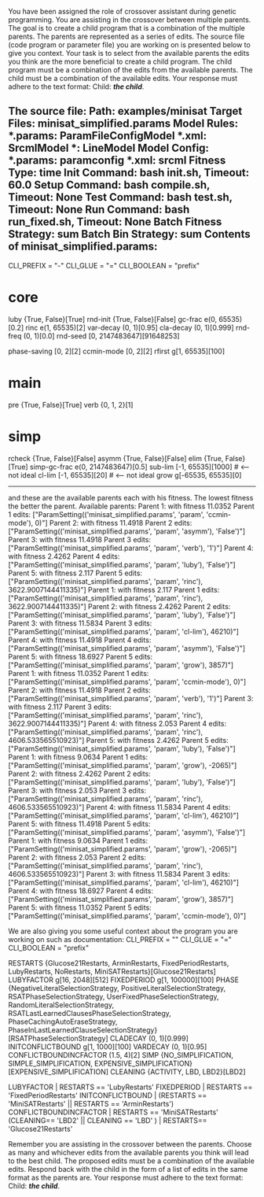 
You have been assigned the role of crossover assistant during genetic programming. You are assisting in the crossover between multiple parents. The goal is to create a child program that is a combination of the multiple parents. The parents are represented as a series of edits. The source file (code program or parameter file)  you are working on is presented below to give you context.
Your task is to select from the available parents the edits you think are the more beneficial to create a child program. The child program must be a combination of the edits from the available parents. The child must be a combination of the available edits. Your response must adhere to the text format: Child: ***the child***.

The source file:
Path: examples/minisat
Target Files: minisat_simplified.params
Model Rules:
  *.params: ParamFileConfigModel
  *.xml: SrcmlModel
  *: LineModel
Model Config:
  *.params: paramconfig
  *.xml: srcml
Fitness Type: time
Init Command: bash init.sh, Timeout: 60.0
Setup Command: bash compile.sh, Timeout: None
Test Command: bash test.sh, Timeout: None
Run Command: bash run_fixed.sh, Timeout: None
Batch Fitness Strategy: sum
Batch Bin Strategy: sum
Contents of minisat_simplified.params:
-----
CLI_PREFIX = "-"
CLI_GLUE = "="
CLI_BOOLEAN = "prefix"

# core
luby      {True, False}[True]
rnd-init  {True, False}[False]
gc-frac   e(0, 65535)[0.2]
rinc      e(1, 65535)[2]
var-decay (0, 1)[0.95]
cla-decay (0, 1)[0.999]
rnd-freq  (0, 1)[0.0]
rnd-seed  [0, 2147483647][91648253]

phase-saving [0, 2][2]
ccmin-mode   [0, 2][2]
rfirst       g[1, 65535][100]

# main
pre  {True, False}[True]
verb {0, 1, 2}[1]

# simp
rcheck       {True, False}[False]
asymm        {True, False}[False]
elim         {True, False}[True]
simp-gc-frac e(0, 2147483647)[0.5]
sub-lim      [-1, 65535][1000]     # <-- not ideal
cl-lim       [-1, 65535][20]       # <-- not ideal
grow         g[-65535, 65535][0]

-----

and these are the available parents each with his fitness. The lowest fitness the better the parent.
Available parents:
 Parent 1:
 with fitness 11.0352
Parent 1 edits: ["ParamSetting(('minisat_simplified.params', 'param', 'ccmin-mode'), 0)"]
 Parent 2:
 with fitness 11.4918
Parent 2 edits: ["ParamSetting(('minisat_simplified.params', 'param', 'asymm'), 'False')"]
 Parent 3:
 with fitness 11.4918
Parent 3 edits: ["ParamSetting(('minisat_simplified.params', 'param', 'verb'), '1')"]
 Parent 4:
 with fitness 2.4262
Parent 4 edits: ["ParamSetting(('minisat_simplified.params', 'param', 'luby'), 'False')"]
 Parent 5:
 with fitness 2.117
Parent 5 edits: ["ParamSetting(('minisat_simplified.params', 'param', 'rinc'), 3622.9007144411335)"]
 Parent 1:
 with fitness 2.117
Parent 1 edits: ["ParamSetting(('minisat_simplified.params', 'param', 'rinc'), 3622.9007144411335)"]
 Parent 2:
 with fitness 2.4262
Parent 2 edits: ["ParamSetting(('minisat_simplified.params', 'param', 'luby'), 'False')"]
 Parent 3:
 with fitness 11.5834
Parent 3 edits: ["ParamSetting(('minisat_simplified.params', 'param', 'cl-lim'), 46210)"]
 Parent 4:
 with fitness 11.4918
Parent 4 edits: ["ParamSetting(('minisat_simplified.params', 'param', 'asymm'), 'False')"]
 Parent 5:
 with fitness 18.6927
Parent 5 edits: ["ParamSetting(('minisat_simplified.params', 'param', 'grow'), 3857)"]
 Parent 1:
 with fitness 11.0352
Parent 1 edits: ["ParamSetting(('minisat_simplified.params', 'param', 'ccmin-mode'), 0)"]
 Parent 2:
 with fitness 11.4918
Parent 2 edits: ["ParamSetting(('minisat_simplified.params', 'param', 'verb'), '1')"]
 Parent 3:
 with fitness 2.117
Parent 3 edits: ["ParamSetting(('minisat_simplified.params', 'param', 'rinc'), 3622.9007144411335)"]
 Parent 4:
 with fitness 2.053
Parent 4 edits: ["ParamSetting(('minisat_simplified.params', 'param', 'rinc'), 4606.533565510923)"]
 Parent 5:
 with fitness 2.4262
Parent 5 edits: ["ParamSetting(('minisat_simplified.params', 'param', 'luby'), 'False')"]
 Parent 1:
 with fitness 9.0634
Parent 1 edits: ["ParamSetting(('minisat_simplified.params', 'param', 'grow'), -2065)"]
 Parent 2:
 with fitness 2.4262
Parent 2 edits: ["ParamSetting(('minisat_simplified.params', 'param', 'luby'), 'False')"]
 Parent 3:
 with fitness 2.053
Parent 3 edits: ["ParamSetting(('minisat_simplified.params', 'param', 'rinc'), 4606.533565510923)"]
 Parent 4:
 with fitness 11.5834
Parent 4 edits: ["ParamSetting(('minisat_simplified.params', 'param', 'cl-lim'), 46210)"]
 Parent 5:
 with fitness 11.4918
Parent 5 edits: ["ParamSetting(('minisat_simplified.params', 'param', 'asymm'), 'False')"]
 Parent 1:
 with fitness 9.0634
Parent 1 edits: ["ParamSetting(('minisat_simplified.params', 'param', 'grow'), -2065)"]
 Parent 2:
 with fitness 2.053
Parent 2 edits: ["ParamSetting(('minisat_simplified.params', 'param', 'rinc'), 4606.533565510923)"]
 Parent 3:
 with fitness 11.5834
Parent 3 edits: ["ParamSetting(('minisat_simplified.params', 'param', 'cl-lim'), 46210)"]
 Parent 4:
 with fitness 18.6927
Parent 4 edits: ["ParamSetting(('minisat_simplified.params', 'param', 'grow'), 3857)"]
 Parent 5:
 with fitness 11.0352
Parent 5 edits: ["ParamSetting(('minisat_simplified.params', 'param', 'ccmin-mode'), 0)"]


We are also giving you some useful context about the program you are working on such as documentation:
CLI_PREFIX = ""
CLI_GLUE = "="
CLI_BOOLEAN = "prefix"

RESTARTS     {Glucose21Restarts, ArminRestarts, FixedPeriodRestarts, LubyRestarts, NoRestarts, MiniSATRestarts}[Glucose21Restarts]
LUBYFACTOR   g[16, 2048][512]
FIXEDPERIOD  g[1, 100000][100]
PHASE        {NegativeLiteralSelectionStrategy, PositiveLiteralSelectionStrategy, RSATPhaseSelectionStrategy, UserFixedPhaseSelectionStrategy, RandomLiteralSelectionStrategy, RSATLastLearnedClausesPhaseSelectionStrategy, PhaseCachingAutoEraseStrategy, PhaseInLastLearnedClauseSelectionStrategy}[RSATPhaseSelectionStrategy]
CLADECAY     (0, 1)[0.999]
INITCONFLICTBOUND  g[1, 1000][100]
VARDECAY     (0, 1)[0.95]
CONFLICTBOUNDINCFACTOR  (1.5, 4)[2]
SIMP         {NO_SIMPLIFICATION, SIMPLE_SIMPLIFICATION, EXPENSIVE_SIMPLIFICATION}[EXPENSIVE_SIMPLIFICATION]
CLEANING     {ACTIVITY, LBD, LBD2}[LBD2]

LUBYFACTOR | RESTARTS == 'LubyRestarts'
FIXEDPERIOD | RESTARTS == 'FixedPeriodRestarts'
INITCONFLICTBOUND | (RESTARTS == 'MiniSATRestarts' || RESTARTS == 'ArminRestarts')
CONFLICTBOUNDINCFACTOR | RESTARTS == 'MiniSATRestarts'
(CLEANING== 'LBD2' || CLEANING == 'LBD' ) | RESTARTS== 'Glucose21Restarts'

Remember you are assisting in the crossover between the parents. Choose as many and whichever edits from the available parents you think will lead to the best child. The proposed edits must be a combination of the available edits. Respond back with the child in the form of a list of edits in the same format as the parents are.
Your response must adhere to the text format: Child: ***the child***. 
